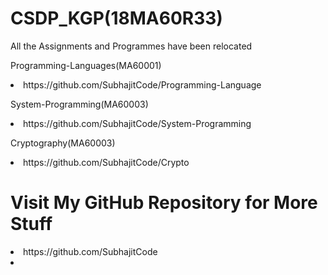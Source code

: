 # CSDP_KGP(18MA60R33)


All the Assignments and Programmes have been relocated
<p>
  Programming-Languages(MA60001)
</p>
<p>
  <li> https://github.com/SubhajitCode/Programming-Language </li>
</p>
 <p>
  System-Programming(MA60003)
</p>
<p>
  <li> https://github.com/SubhajitCode/System-Programming </li>
</p>
 <p>
 Cryptography(MA60003)
</p>
<p>
<li> https://github.com/SubhajitCode/Crypto </li>
</p>

<h1>Visit My GitHub Repository for More Stuff</h1>
<li>https://github.com/SubhajitCode <li>
